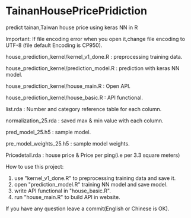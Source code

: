 # TainanHousePricePridiction
predict tainan,Taiwan house price using keras NN in R

Important: If file encoding error when you open it,change file encoding to UTF-8 (file default Encoding is CP950).

house_prediction_kernel/kernel_v1_done.R : preprocessing training data.

house_prediction_kernel/prediction_model.R : prediction with keras NN model.

house_prediction_kernel/house_main.R : Open API.

house_prediction_kernel/house_basic.R : API functional.

list.rda : Number and category reference table for each column.

normalization_25.rda : saved max & min value with each column.

pred_model_25.h5 : sample model.

pre_model_weights_25.h5 : sample model weights.

Pricedetail.rda : house price & Price per ping(i.e per 3.3 square meters)

How to use this project: 
1. use "kernel_v1_done.R" to preprocessing training data and save it.
2. open "prediction_model.R" training NN model and save model.
3. write API functional in "house_basic.R".
4. run "house_main.R" to build API in website.

If you have any question leave a commit(English or Chinese is OK).
